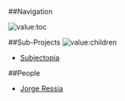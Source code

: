 ##Navigation

<style type="text/css">.toc-number { display: none; }</style>
![value:toc](value:toc)

##Sub-Projects
![value:children](value:children)

-  [Subjectopia](http://scg.unibe.ch/research/subjectopia)

##People

-  [Jorge Ressia](http://www.jorgeressia.com)
